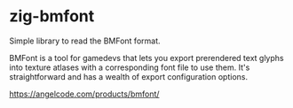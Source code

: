 # zig-bmfont
Simple library to read the BMFont format.

BMFont is a tool for gamedevs that lets you export prerendered text glyphs into texture atlases with a corresponding font file to use them. It's straightforward and has a wealth of export configuration options. 

https://angelcode.com/products/bmfont/
